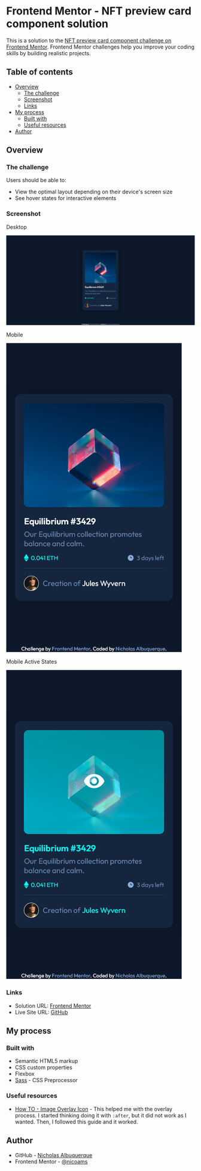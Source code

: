 # Frontend Mentor - NFT preview card component solution

This is a solution to the [NFT preview card component challenge on Frontend Mentor](https://www.frontendmentor.io/challenges/nft-preview-card-component-SbdUL_w0U). Frontend Mentor challenges help you improve your coding skills by building realistic projects. 

## Table of contents

- [Overview](#overview)
  - [The challenge](#the-challenge)
  - [Screenshot](#screenshot)
  - [Links](#links)
- [My process](#my-process)
  - [Built with](#built-with)
  - [Useful resources](#useful-resources)
- [Author](#author)

## Overview

### The challenge

Users should be able to:

- View the optimal layout depending on their device's screen size
- See hover states for interactive elements

### Screenshot

Desktop

![](./screenshots/NFT%20preview%20card%20component%20-%20Desktop.png)


Mobile

![](./screenshots/NFT%20preview%20card%20component%20-%20Mobile.png)



Mobile Active States

![](./screenshots/NFT%20preview%20card%20component%20-%20Mobile%20Active%20States.png)

### Links

- Solution URL: [Frontend Mentor](https://www.frontendmentor.io/solutions/nft-preview-card-component-xDMFlQWjc3)
- Live Site URL: [GitHub](https://nicoams.github.io/nft-preview-card-component/)

## My process

### Built with

- Semantic HTML5 markup
- CSS custom properties
- Flexbox
- [Sass](https://sass-lang.com/) - CSS Preprocessor

### Useful resources

- [How TO - Image Overlay Icon](https://www.w3schools.com/howto/howto_css_image_overlay_icon.asp) - This helped me with the overlay process. I started thinking doing it with ``:after``, but it did not work as I wanted. Then, I followed this guide and it worked.

## Author

- GitHub - [Nicholas Albuquerque](https://github.com/nicoams)
- Frontend Mentor - [@nicoams](https://www.frontendmentor.io/profile/nicoams)
